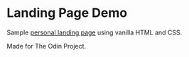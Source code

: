 # Landing Page Demo

<p>Sample <a href="https://cshields1.github.io/Landing-Page-Demo/">personal landing page</a> using vanilla HTML and CSS.</p>
<p>Made for The Odin Project.</p>
